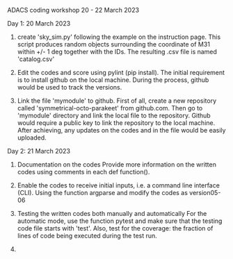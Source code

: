 ADACS coding workshop
20 - 22 March 2023

Day 1: 20 March 2023
1. create 'sky_sim.py' following the example on the instruction page.
This script produces random objects surrounding the coordinate of M31 within +/- 1 deg together with the IDs.
The resulting .csv file is named 'catalog.csv'

2. Edit the codes and score using pylint (pip install).
The initial requirement is to install github on the local machine.
During the process, github would be used to track the versions.

3. Link the file 'mymodule' to github.
First of all, create a new repository called 'symmetrical-octo-parakeet' from github.com.
Then go to 'mymodule' directory and link the local file to the repository.
Github would require a public key to link the repository to the local machine.
After achieving, any updates on the codes and in the file would be easily uploaded.


Day 2: 21 March 2023
1. Documentation on the codes
Provide more information on the written codes using comments in each def function().

2. Enable the codes to receive initial inputs, i.e. a command line interface (CLI).
Using the function argparse and modify the codes as version05-06

3. Testing the written codes both manually and automatically
For the automatic mode, use the function pytest and make sure that the testing code file starts with 'test'.
Also, test for the coverage: the fraction of lines of code being executed during the test run.

4. 
